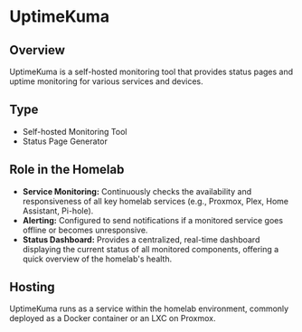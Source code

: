 # UptimeKuma

## Overview

UptimeKuma is a self-hosted monitoring tool that provides status pages and uptime monitoring for various services and devices.

## Type

* Self-hosted Monitoring Tool
* Status Page Generator

## Role in the Homelab

* **Service Monitoring:** Continuously checks the availability and responsiveness of all key homelab services (e.g., Proxmox, Plex, Home Assistant, Pi-hole).
* **Alerting:** Configured to send notifications if a monitored service goes offline or becomes unresponsive.
* **Status Dashboard:** Provides a centralized, real-time dashboard displaying the current status of all monitored components, offering a quick overview of the homelab's health.

## Hosting

UptimeKuma runs as a service within the homelab environment, commonly deployed as a Docker container or an LXC on Proxmox.
